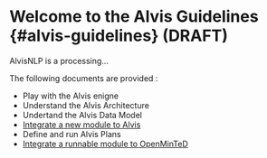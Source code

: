 # Welcome to the Alvis Guidelines {#alvis-guidelines} (DRAFT)

AlvisNLP is a processing...

The following documents are provided :
* Play with the Alvis enigne
* Understand the Alvis Architecture
* Undertand the Alvis Data Model
* [Integrate a new module to Alvis](/alvis_module_integration.md)
* Define and run Alvis Plans
* [Integrate a runnable module to OpenMinTeD](/guidelines.md)
